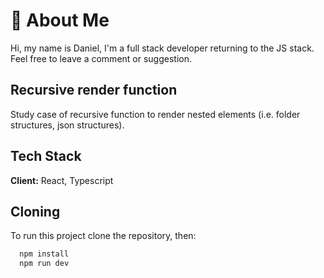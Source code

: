 # 🚀 About Me

Hi, my name is Daniel, I'm a full stack developer returning to the JS stack. Feel free to leave a comment or suggestion.

## Recursive render function

Study case of recursive function to render nested elements (i.e. folder structures, json structures).

## Tech Stack

**Client:** React, Typescript

## Cloning

To run this project clone the repository, then:

```bash
  npm install
  npm run dev
```
